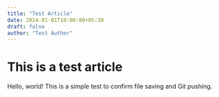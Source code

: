 ```yaml
---
title: "Test Article"
date: 2024-01-01T10:00:00+05:30
draft: false
author: "Test Author"
---
```


# This is a test article

Hello, world! This is a simple test to confirm file saving and Git pushing.
